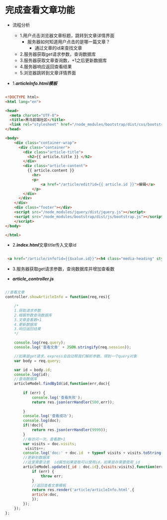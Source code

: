 # 完成查看文章功能

* 流程分析
    * 1.用户点击浏览器文章标题，跳转到文章详情界面
        * 服务器如何知道用户点击的是哪一篇文章？
            * 通过文章的id来查找文章
    * 2.服务器获取get请求参数，查询数据库
    * 3.服务器获取文章查询数，+1之后更新数据库
    * 4.服务器响应返回查看结果
    * 5.浏览器跳转到文章详情界面


* 1.***articleInfo.html模板***

```html

<!DOCTYPE html>
<html lang="en">

<head>
  <meta charset="UTF-8">
  <title>黑马前端社区</title>
  <link rel="stylesheet" href="/node_modules/bootstrap/dist/css/bootstrap.css">
</head>

<body>
    <div class="container-wrap">
      <div class="container">
        <div class="article-title">
          <h2>{{ article.title }} </h2>
        </div>
        <div class="article-content">
          {{ article.content }}
            <hr>
            <p>
                <a href="/article/edit?id={{ article.id }}">编辑</a>
            </p>
        </div>
      </div>
    </div>
    <div class="footer"></div>
    <script src="/node_modules/jquery/dist/jquery.js"></script>
    <script src="/node_modules/bootstrap/dist/js/bootstrap.js"></script>
    </script>
</body>

</html>

```

* 2.***index.html***文章title传入文章id

```html

 <a href="/article/info?id={{$value.id}}"><h4 class="media-heading" style="color: #15F44B">{{ $value.title }}</h4></a>

```

* 3.服务器获取get请求参数，查询数据库并增加查看数

* ***article_controller.js***

```javascript

//查看文章
controller.showArticleInfo = function(req,res){

	/*
	1.获取请求参数
	2.根据参数查询数据库
	3.文章查看数+1
	4.更新数据库
	3.响应返回结果
	*/

	console.log(req.query);
	console.log('查看文章' + JSON.stringify(req.session));

	//如果是get请求，express会自动帮我们解析参数，得到一个query对象
	var body = req.query;

	var id = body.id;
	console.log(id);
	//查询数据库
	articleModel.findById(id,function(err,doc){
		
		if (err) {
			console.log('查看失败');
			return res.json(errHandler(500,err));
			
		}
		console.log('查看成功');
		console.log(doc);
		if(!doc){
			return res.json(errHandler(9999));
		}
		//每访问一次，查看数+1
		var visits = doc.visits;
		 visits++;
		console.log('doc:' + doc.id  + typeof visits + visits.toString());
		//更新到数据库
		//这里需要注意  id属性如果是取可以使用id，如果是存需要使用_id
		articleModel.update({_id : doc.id},{visits:visits},function(err){
			if (err) {
				throw err;
			}
			//返回查看文章模板
			return res.render('article/articleInfo.html',{
			article:doc,
			});
		});
	});
};

```

